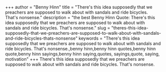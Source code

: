 +++
author = "Benny Hinn"
title = "There's this idea supposedly that we preachers are supposed to walk about with sandals and ride bicycles. That's nonsense."
description = "the best Benny Hinn Quote: There's this idea supposedly that we preachers are supposed to walk about with sandals and ride bicycles. That's nonsense."
slug = "theres-this-idea-supposedly-that-we-preachers-are-supposed-to-walk-about-with-sandals-and-ride-bicycles-thats-nonsense"
keywords = "There's this idea supposedly that we preachers are supposed to walk about with sandals and ride bicycles. That's nonsense.,benny hinn,benny hinn quotes,benny hinn quote,benny hinn sayings,benny hinn saying,quotes, sayings,quote, saying, motivation"
+++
There's this idea supposedly that we preachers are supposed to walk about with sandals and ride bicycles. That's nonsense.
